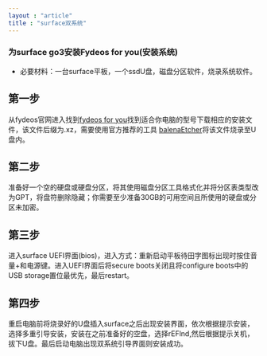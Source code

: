 ```yaml
---
layout : "article"
title : "surface双系统"
---
```


### 为surface go3安装Fydeos for you(安装系统)

* 必要材料：一台surface平板，一个ssdU盘，磁盘分区软件，烧录系统软件。

## 第一步

从fydeos官网进入找到[fydeos for you](https://fydeos.com/download/you#microsoft)找到适合你电脑的型号下载相应的安装文件，该文件后缀为.xz，需要使用官方推荐的工具 [balenaEtcher](https://www.balena.io/etcher/)将该文件烧录至U盘内。

## 第二步

准备好一个空的硬盘或硬盘分区，将其使用磁盘分区工具格式化并将分区表类型改为GPT，将盘符删除隐藏；你需要至少准备30GB的可用空间且所使用的硬盘或分区未加密。

## 第三步

进入surface UEFI界面(bios)，进入方式：重新启动平板待田字图标出现时按住音量+和电源键。进入UEFI界面后将secure boots关闭且将configure boots中的USB storage置位最优先，最后restart。

## 第四步

重启电脑前将烧录好的U盘插入surface之后出现安装界面，依次根据提示安装，选择多重引导安装，安装在之前准备好的空盘，选择rEFlnd,然后根据提示关机，拔下U盘。最后启动电脑出现双系统引导界面则安装成功。
